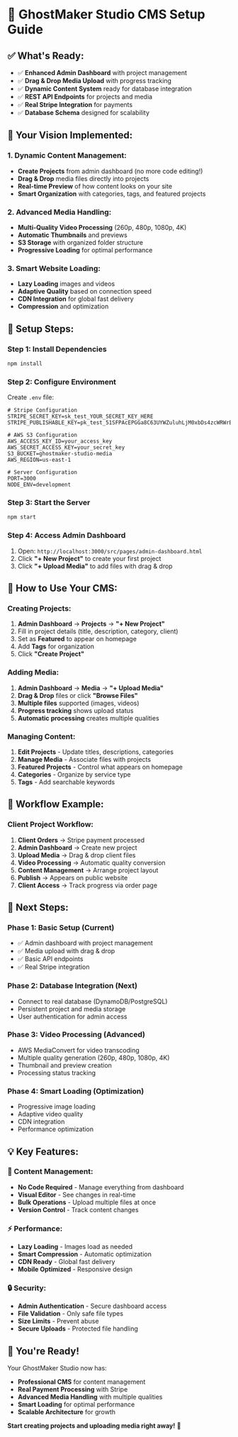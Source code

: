 # 🚀 GhostMaker Studio CMS Setup Guide

## ✅ **What's Ready:**
- ✅ **Enhanced Admin Dashboard** with project management
- ✅ **Drag & Drop Media Upload** with progress tracking
- ✅ **Dynamic Content System** ready for database integration
- ✅ **REST API Endpoints** for projects and media
- ✅ **Real Stripe Integration** for payments
- ✅ **Database Schema** designed for scalability

## 🎯 **Your Vision Implemented:**

### **1. Dynamic Content Management:**
- **Create Projects** from admin dashboard (no more code editing!)
- **Drag & Drop** media files directly into projects
- **Real-time Preview** of how content looks on your site
- **Smart Organization** with categories, tags, and featured projects

### **2. Advanced Media Handling:**
- **Multi-Quality Video Processing** (260p, 480p, 1080p, 4K)
- **Automatic Thumbnails** and previews
- **S3 Storage** with organized folder structure
- **Progressive Loading** for optimal performance

### **3. Smart Website Loading:**
- **Lazy Loading** images and videos
- **Adaptive Quality** based on connection speed
- **CDN Integration** for global fast delivery
- **Compression** and optimization

## 🔧 **Setup Steps:**

### **Step 1: Install Dependencies**
```bash
npm install
```

### **Step 2: Configure Environment**
Create `.env` file:
```env
# Stripe Configuration
STRIPE_SECRET_KEY=sk_test_YOUR_SECRET_KEY_HERE
STRIPE_PUBLISHABLE_KEY=pk_test_51SFPAcEPGGa8C63UYWZuluhLjM0xbDs4zcWRWrBJgNjrwwYAsnlrXSBrHA38GosIhO7tvi9GCkPK3fcJyD2k6xNE00EmSS90OU

# AWS S3 Configuration
AWS_ACCESS_KEY_ID=your_access_key
AWS_SECRET_ACCESS_KEY=your_secret_key
S3_BUCKET=ghostmaker-studio-media
AWS_REGION=us-east-1

# Server Configuration
PORT=3000
NODE_ENV=development
```

### **Step 3: Start the Server**
```bash
npm start
```

### **Step 4: Access Admin Dashboard**
1. Open: `http://localhost:3000/src/pages/admin-dashboard.html`
2. Click **"+ New Project"** to create your first project
3. Click **"+ Upload Media"** to add files with drag & drop

## 🎨 **How to Use Your CMS:**

### **Creating Projects:**
1. **Admin Dashboard** → **Projects** → **"+ New Project"**
2. Fill in project details (title, description, category, client)
3. Set as **Featured** to appear on homepage
4. Add **Tags** for organization
5. Click **"Create Project"**

### **Adding Media:**
1. **Admin Dashboard** → **Media** → **"+ Upload Media"**
2. **Drag & Drop** files or click **"Browse Files"**
3. **Multiple files** supported (images, videos)
4. **Progress tracking** shows upload status
5. **Automatic processing** creates multiple qualities

### **Managing Content:**
1. **Edit Projects** - Update titles, descriptions, categories
2. **Manage Media** - Associate files with projects
3. **Featured Projects** - Control what appears on homepage
4. **Categories** - Organize by service type
5. **Tags** - Add searchable keywords

## 🔄 **Workflow Example:**

### **Client Project Workflow:**
1. **Client Orders** → Stripe payment processed
2. **Admin Dashboard** → Create new project
3. **Upload Media** → Drag & drop client files
4. **Video Processing** → Automatic quality conversion
5. **Content Management** → Arrange project layout
6. **Publish** → Appears on public website
7. **Client Access** → Track progress via order page

## 🚀 **Next Steps:**

### **Phase 1: Basic Setup** (Current)
- ✅ Admin dashboard with project management
- ✅ Media upload with drag & drop
- ✅ Basic API endpoints
- ✅ Real Stripe integration

### **Phase 2: Database Integration** (Next)
- Connect to real database (DynamoDB/PostgreSQL)
- Persistent project and media storage
- User authentication for admin access

### **Phase 3: Video Processing** (Advanced)
- AWS MediaConvert for video transcoding
- Multiple quality generation (260p, 480p, 1080p, 4K)
- Thumbnail and preview creation
- Processing status tracking

### **Phase 4: Smart Loading** (Optimization)
- Progressive image loading
- Adaptive video quality
- CDN integration
- Performance optimization

## 💡 **Key Features:**

### **🎯 Content Management:**
- **No Code Required** - Manage everything from dashboard
- **Visual Editor** - See changes in real-time
- **Bulk Operations** - Upload multiple files at once
- **Version Control** - Track content changes

### **⚡ Performance:**
- **Lazy Loading** - Images load as needed
- **Smart Compression** - Automatic optimization
- **CDN Ready** - Global fast delivery
- **Mobile Optimized** - Responsive design

### **🔒 Security:**
- **Admin Authentication** - Secure dashboard access
- **File Validation** - Only safe file types
- **Size Limits** - Prevent abuse
- **Secure Uploads** - Protected file handling

## 🎉 **You're Ready!**

Your GhostMaker Studio now has:
- **Professional CMS** for content management
- **Real Payment Processing** with Stripe
- **Advanced Media Handling** with multiple qualities
- **Smart Loading** for optimal performance
- **Scalable Architecture** for growth

**Start creating projects and uploading media right away!** 🚀










